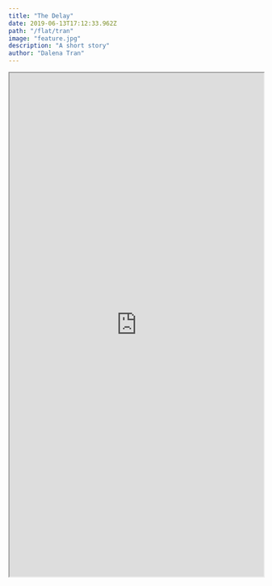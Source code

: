 ```yaml
---
title: "The Delay"
date: 2019-06-13T17:12:33.962Z
path: "/flat/tran"
image: "feature.jpg"
description: "A short story"
author: "Dalena Tran"
---
```



<iframe src="https://dalena.github.io/Delay/" width=100% height="1000vh">